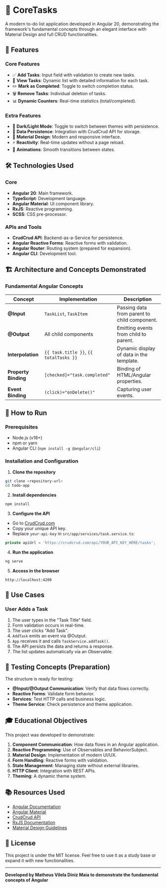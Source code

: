 # 📝 CoreTasks

A modern to-do list application developed in Angular 20, demonstrating the framework's fundamental concepts through an elegant interface with Material Design and full CRUD functionalities.

## 🚀 Features

### Core Features

  - ✅ **Add Tasks**: Input field with validation to create new tasks.
  - 👀 **View Tasks**: Dynamic list with detailed information for each task.
  - ✏️ **Mark as Completed**: Toggle to switch completion status.
  - 🗑️ **Remove Tasks**: Individual deletion of tasks.
  - 📊 **Dynamic Counters**: Real-time statistics (total/completed).

### Extra Features

  - 🌙 **Dark/Light Mode**: Toggle to switch between themes with persistence.
  - 💾 **Data Persistence**: Integration with CrudCrud API for storage.
  - 🎨 **Material Design**: Modern and responsive interface.
  - ⚡ **Reactivity**: Real-time updates without a page reload.
  - 🔄 **Animations**: Smooth transitions between states.

## 🛠️ Technologies Used

### Core

  - **Angular 20**: Main framework.
  - **TypeScript**: Development language.
  - **Angular Material**: UI component library.
  - **RxJS**: Reactive programming.
  - **SCSS**: CSS pre-processor.

### APIs and Tools

  - **CrudCrud API**: Backend-as-a-Service for persistence.
  - **Angular Reactive Forms**: Reactive forms with validation.
  - **Angular Router**: Routing system (prepared for expansion).
  - **Angular CLI**: Development tool.

## 🏗️ Architecture and Concepts Demonstrated

### Fundamental Angular Concepts

| Concept | Implementation | Description |
|---|---|---|
| **@Input** | `TaskList`, `TaskItem` | Passing data from parent to child component. |
| **@Output** | All child components | Emitting events from child to parent. |
| **Interpolation** | `{{ task.title }}`, `{{ totalTasks }}` | Dynamic display of data in the template. |
| **Property Binding** | `[checked]="task.completed"` | Binding of HTML/Angular properties. |
| **Event Binding** | `(click)="onDelete()"` | Capturing user events. |

## 🚦 How to Run

### Prerequisites

  - Node.js (v18+)
  - npm or yarn
  - Angular CLI (`npm install -g @angular/cli`)

### Installation and Configuration

1.  **Clone the repository**

<!-- end list -->

```bash
git clone <repository-url>
cd todo-app
```

2.  **Install dependencies**

<!-- end list -->

```bash
npm install
```

3.  **Configure the API**

<!-- end list -->

  - Go to [CrudCrud.com](https://crudcrud.com)
  - Copy your unique API key.
  - Replace `your-api-key` in `src/app/services/task.service.ts`:

<!-- end list -->

```typescript
private apiUrl = 'https://crudcrud.com/api/YOUR_API_KEY_HERE/tasks';
```

4.  **Run the application**

<!-- end list -->

```bash
ng serve
```

5.  **Access in the browser**

<!-- end list -->

```
http://localhost:4200
```

## 🎯 Use Cases

### User Adds a Task

1.  The user types in the "Task Title" field.
2.  Form validation occurs in real-time.
3.  The user clicks "Add Task".
4.  `AddTask` emits an event via @Output.
5.  `App` receives it and calls `TaskService.addTask()`.
6.  The API persists the data and returns a response.
7.  The list updates automatically via an Observable.

## 🧪 Testing Concepts (Preparation)

The structure is ready for testing:

  - **@Input/@Output Communication**: Verify that data flows correctly.
  - **Reactive Forms**: Validate form behavior.
  - **Services**: Test HTTP calls and business logic.
  - **Theme Service**: Check persistence and theme application.

## 🎓 Educational Objectives

This project was developed to demonstrate:

1.  **Component Communication**: How data flows in an Angular application.
2.  **Reactive Programming**: Use of Observables and BehaviorSubject.
3.  **Material Design**: Implementation of modern UI/UX.
4.  **Form Handling**: Reactive forms with validation.
5.  **State Management**: Managing state without external libraries.
6.  **HTTP Client**: Integration with REST APIs.
7.  **Theming**: A dynamic theme system.

## 📚 Resources Used

  - [Angular Documentation](https://angular.io/docs)
  - [Angular Material](https://material.angular.io/)
  - [CrudCrud API](https://crudcrud.com/)
  - [RxJS Documentation](https://rxjs.dev/)
  - [Material Design Guidelines](https://material.io/design)

## 📄 License

This project is under the MIT license. Feel free to use it as a study base or expand it with new functionalities.

-----

**Developed by Matheus Vilela Diniz Maia to demonstrate the fundamental concepts of Angular**
